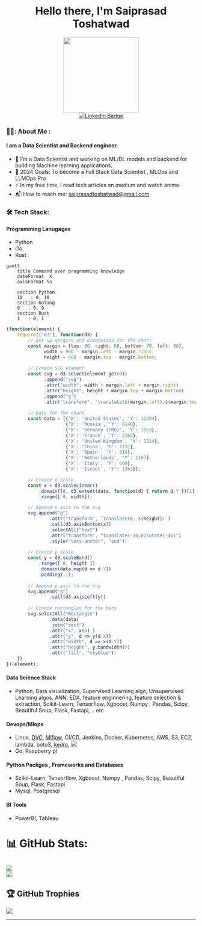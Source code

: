 
<p>
  <h1 align="center"><b>Hello there, I'm Saiprasad Toshatwad </b></h1>
</p>

<div id="header" align="center">
  <img src="https://media0.giphy.com/media/M9gbBd9nbDrOTu1Mqx/giphy.gif?cid=790b7611021c6f00b63ed67cb3038f7ef33aff0ad0464ca1&rid=giphy.gif&ct=s" width="200"/>
</div>

<div id="badges" align="center">
  <a href="https://www.linkedin.com/in/saiprasad-toshatwad-a75449206/">
    <img src="https://img.shields.io/badge/LinkedIn-blue?style=for-the-badge&logo=linkedin&logoColor=white" alt="LinkedIn Badge"/>
  </a>
</div>

### 👨‍💻: About Me :
#### I am a Data Scientist and Backend engineer.

- :telescope: I’m a Data Scientist and working on ML/DL models and backend for building Machine learning  applications.
- 🥅 2024 Goals: To become a Full Stack Data Scientist , MLOps and LLMOps Pro
- :zap: In my free time, I read tech articles on medium and watch anime.
- 📬 How to reach me: saiprasadtoshatwad@gmail.com

### :hammer_and_wrench: Tech Stack:

#### Programming Lanugages
- Python
- Go
- Rust

```mermaid
gantt
    title Command over programming knowledge
    dateFormat  X
    axisFormat %s

    section Python
    10   : 0, 10
    section Golang
    9   : 0, 9
    section Rust
    1   : 0, 1
```

```javascript
(function(element) {
    require(['d3'], function(d3) {
        // Set up margins and dimensions for the chart
        const margin = {top: 60, right: 60, bottom: 70, left: 90},
              width = 960 - margin.left - margin.right,
              height = 400 - margin.top - margin.bottom;
        
        // Create SVG element
        const svg = d3.select(element.get(0))
              .append("svg")
              .attr("width", width + margin.left + margin.right)
              .attr("height", height + margin.top + margin.bottom)
              .append("g")
              .attr("transform", `translate(${margin.left},${margin.top})`);
        
        // Data for the chart
        const data = [{'X': 'United States', 'Y': 12394},
                      {'X': 'Russia', 'Y': 6148},
                      {'X': 'Germany (FRG)', 'Y': 1653},
                      {'X': 'France', 'Y': 2162},
                      {'X': 'United Kingdom', 'Y': 1214},
                      {'X': 'China', 'Y': 1131},
                      {'X': 'Spain', 'Y': 814},
                      {'X': 'Netherlands', 'Y': 1167},
                      {'X': 'Italy', 'Y': 660},
                      {'X': 'Israel', 'Y': 1263}];

        // Create x scale
        const x = d3.scaleLinear()
            .domain([0, d3.extent(data, function(d) { return d.Y })[1]])
            .range([ 0, width]);

        // Append x axis to the svg
        svg.append("g")
                .attr("transform", `translate(0, ${height})`)
                .call(d3.axisBottom(x))
                .selectAll("text")
                .attr("transform", "translate(-10,0)rotate(-45)")
                .style("text-anchor", "end");
        
        // Create y scale
        const y = d3.scaleBand()
            .range([ 0, height ])
            .domain(data.map(d => d.X))
            .padding(.1);
        
        // Append y axis to the svg
        svg.append("g")
                .call(d3.axisLeft(y))
        
        // Create rectangles for the bars
        svg.selectAll("Rectangle")
                .data(data)
                .join("rect")
                .attr("x", x(0) )
                .attr("y", d => y(d.X))
                .attr("width", d => x(d.Y))
                .attr("height", y.bandwidth())
                .attr("fill", "skyblue");
    })
})(element);
```


#### Data Science Stack
- Python, Data visualization, Supervised Learning algo, Unsupervised Learning algos, ANN, EDA, feature enginnering, feature selection & extraction,
Scikit-Learn, Tensorflow, Xgboost, Numpy , Pandas, Scipy, Beautiful Soup, Flask, Fastapi, .. etc

#### Devops/Mlops
- Linux,  [DVC](https://dvc.org/), [Mlflow](https://mlflow.org/), CI/CD, Jenkins, Docker, Kubernetes,  AWS, S3, EC2, lambda, boto3, [kedro](https://kedro.org/), ![](https://github.githubassets.com/images/modules/site/features/actions-icon-actions.svg)
- Go, Raspberry pi

#### Python Packges , Frameworks and Databases
- Scikit-Learn, Tensorflow, Xgboost, Numpy , Pandas, Scipy, Beautiful Soup, Flask, Fastapi
- Mysql, Postgresql

#### BI Tools
- PowerBI,  Tableau

# 📊 GitHub Stats:
![](https://github-readme-streak-stats.herokuapp.com/?user=dev-hack95&theme=vue-dark&hide_border=false)<br/>
![](https://github-readme-stats.vercel.app/api/top-langs/?username=dev-hack95&theme=vue-dark&hide_border=false&include_all_commits=false&count_private=false&layout=compact)
---

## 🏆 GitHub Trophies
![](https://github-profile-trophy.vercel.app/?username=dev-hack95&theme=chalk&no-frame=false&no-bg=true&margin-w=4)

---

